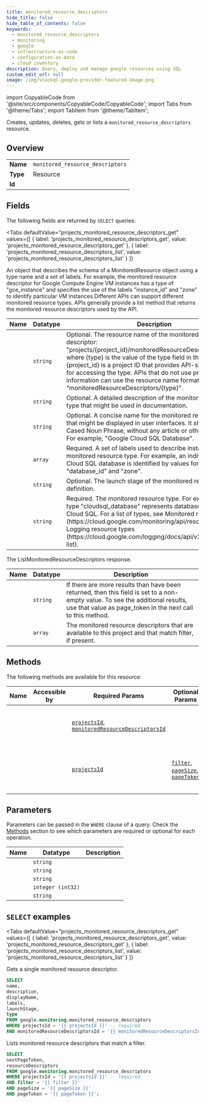 ```yaml
--- 
title: monitored_resource_descriptors
hide_title: false
hide_table_of_contents: false
keywords:
  - monitored_resource_descriptors
  - monitoring
  - google
  - infrastructure-as-code
  - configuration-as-data
  - cloud inventory
description: Query, deploy and manage google resources using SQL
custom_edit_url: null
image: /img/stackql-google-provider-featured-image.png
---
```


import CopyableCode from '@site/src/components/CopyableCode/CopyableCode';
import Tabs from '@theme/Tabs';
import TabItem from '@theme/TabItem';

Creates, updates, deletes, gets or lists a <code>monitored_resource_descriptors</code> resource.

## Overview
<table><tbody>
<tr><td><b>Name</b></td><td><code>monitored_resource_descriptors</code></td></tr>
<tr><td><b>Type</b></td><td>Resource</td></tr>
<tr><td><b>Id</b></td><td><CopyableCode code="google.monitoring.monitored_resource_descriptors" /></td></tr>
</tbody></table>

## Fields

The following fields are returned by `SELECT` queries:

<Tabs
    defaultValue="projects_monitored_resource_descriptors_get"
    values={[
        { label: 'projects_monitored_resource_descriptors_get', value: 'projects_monitored_resource_descriptors_get' },
        { label: 'projects_monitored_resource_descriptors_list', value: 'projects_monitored_resource_descriptors_list' }
    ]}
>
<TabItem value="projects_monitored_resource_descriptors_get">

An object that describes the schema of a MonitoredResource object using a type name and a set of labels. For example, the monitored resource descriptor for Google Compute Engine VM instances has a type of "gce_instance" and specifies the use of the labels "instance_id" and "zone" to identify particular VM instances.Different APIs can support different monitored resource types. APIs generally provide a list method that returns the monitored resource descriptors used by the API.

<table>
<thead>
    <tr>
    <th>Name</th>
    <th>Datatype</th>
    <th>Description</th>
    </tr>
</thead>
<tbody>
<tr>
    <td><CopyableCode code="name" /></td>
    <td><code>string</code></td>
    <td>Optional. The resource name of the monitored resource descriptor: "projects/&#123;project_id&#125;/monitoredResourceDescriptors/&#123;type&#125;" where &#123;type&#125; is the value of the type field in this object and &#123;project_id&#125; is a project ID that provides API-specific context for accessing the type. APIs that do not use project information can use the resource name format "monitoredResourceDescriptors/&#123;type&#125;".</td>
</tr>
<tr>
    <td><CopyableCode code="description" /></td>
    <td><code>string</code></td>
    <td>Optional. A detailed description of the monitored resource type that might be used in documentation.</td>
</tr>
<tr>
    <td><CopyableCode code="displayName" /></td>
    <td><code>string</code></td>
    <td>Optional. A concise name for the monitored resource type that might be displayed in user interfaces. It should be a Title Cased Noun Phrase, without any article or other determiners. For example, "Google Cloud SQL Database".</td>
</tr>
<tr>
    <td><CopyableCode code="labels" /></td>
    <td><code>array</code></td>
    <td>Required. A set of labels used to describe instances of this monitored resource type. For example, an individual Google Cloud SQL database is identified by values for the labels "database_id" and "zone".</td>
</tr>
<tr>
    <td><CopyableCode code="launchStage" /></td>
    <td><code>string</code></td>
    <td>Optional. The launch stage of the monitored resource definition.</td>
</tr>
<tr>
    <td><CopyableCode code="type" /></td>
    <td><code>string</code></td>
    <td>Required. The monitored resource type. For example, the type "cloudsql_database" represents databases in Google Cloud SQL. For a list of types, see Monitored resource types (https://cloud.google.com/monitoring/api/resources) and Logging resource types (https://cloud.google.com/logging/docs/api/v2/resource-list).</td>
</tr>
</tbody>
</table>
</TabItem>
<TabItem value="projects_monitored_resource_descriptors_list">

The ListMonitoredResourceDescriptors response.

<table>
<thead>
    <tr>
    <th>Name</th>
    <th>Datatype</th>
    <th>Description</th>
    </tr>
</thead>
<tbody>
<tr>
    <td><CopyableCode code="nextPageToken" /></td>
    <td><code>string</code></td>
    <td>If there are more results than have been returned, then this field is set to a non-empty value. To see the additional results, use that value as page_token in the next call to this method.</td>
</tr>
<tr>
    <td><CopyableCode code="resourceDescriptors" /></td>
    <td><code>array</code></td>
    <td>The monitored resource descriptors that are available to this project and that match filter, if present.</td>
</tr>
</tbody>
</table>
</TabItem>
</Tabs>

## Methods

The following methods are available for this resource:

<table>
<thead>
    <tr>
    <th>Name</th>
    <th>Accessible by</th>
    <th>Required Params</th>
    <th>Optional Params</th>
    <th>Description</th>
    </tr>
</thead>
<tbody>
<tr>
    <td><a href="#projects_monitored_resource_descriptors_get"><CopyableCode code="projects_monitored_resource_descriptors_get" /></a></td>
    <td><CopyableCode code="select" /></td>
    <td><a href="#parameter-projectsId"><code>projectsId</code></a>, <a href="#parameter-monitoredResourceDescriptorsId"><code>monitoredResourceDescriptorsId</code></a></td>
    <td></td>
    <td>Gets a single monitored resource descriptor.</td>
</tr>
<tr>
    <td><a href="#projects_monitored_resource_descriptors_list"><CopyableCode code="projects_monitored_resource_descriptors_list" /></a></td>
    <td><CopyableCode code="select" /></td>
    <td><a href="#parameter-projectsId"><code>projectsId</code></a></td>
    <td><a href="#parameter-filter"><code>filter</code></a>, <a href="#parameter-pageSize"><code>pageSize</code></a>, <a href="#parameter-pageToken"><code>pageToken</code></a></td>
    <td>Lists monitored resource descriptors that match a filter.</td>
</tr>
</tbody>
</table>

## Parameters

Parameters can be passed in the `WHERE` clause of a query. Check the [Methods](#methods) section to see which parameters are required or optional for each operation.

<table>
<thead>
    <tr>
    <th>Name</th>
    <th>Datatype</th>
    <th>Description</th>
    </tr>
</thead>
<tbody>
<tr id="parameter-monitoredResourceDescriptorsId">
    <td><CopyableCode code="monitoredResourceDescriptorsId" /></td>
    <td><code>string</code></td>
    <td></td>
</tr>
<tr id="parameter-projectsId">
    <td><CopyableCode code="projectsId" /></td>
    <td><code>string</code></td>
    <td></td>
</tr>
<tr id="parameter-filter">
    <td><CopyableCode code="filter" /></td>
    <td><code>string</code></td>
    <td></td>
</tr>
<tr id="parameter-pageSize">
    <td><CopyableCode code="pageSize" /></td>
    <td><code>integer (int32)</code></td>
    <td></td>
</tr>
<tr id="parameter-pageToken">
    <td><CopyableCode code="pageToken" /></td>
    <td><code>string</code></td>
    <td></td>
</tr>
</tbody>
</table>

## `SELECT` examples

<Tabs
    defaultValue="projects_monitored_resource_descriptors_get"
    values={[
        { label: 'projects_monitored_resource_descriptors_get', value: 'projects_monitored_resource_descriptors_get' },
        { label: 'projects_monitored_resource_descriptors_list', value: 'projects_monitored_resource_descriptors_list' }
    ]}
>
<TabItem value="projects_monitored_resource_descriptors_get">

Gets a single monitored resource descriptor.

```sql
SELECT
name,
description,
displayName,
labels,
launchStage,
type
FROM google.monitoring.monitored_resource_descriptors
WHERE projectsId = '{{ projectsId }}' -- required
AND monitoredResourceDescriptorsId = '{{ monitoredResourceDescriptorsId }}' -- required;
```
</TabItem>
<TabItem value="projects_monitored_resource_descriptors_list">

Lists monitored resource descriptors that match a filter.

```sql
SELECT
nextPageToken,
resourceDescriptors
FROM google.monitoring.monitored_resource_descriptors
WHERE projectsId = '{{ projectsId }}' -- required
AND filter = '{{ filter }}'
AND pageSize = '{{ pageSize }}'
AND pageToken = '{{ pageToken }}';
```
</TabItem>
</Tabs>
